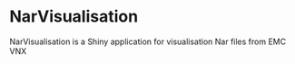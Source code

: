 # NarVisualisation
NarVisualisation is a Shiny application for visualisation Nar files from EMC VNX
